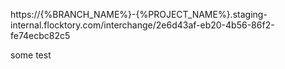 https://{%BRANCH_NAME%}-{%PROJECT_NAME%}.staging-internal.flocktory.com/interchange/2e6d43af-eb20-4b56-86f2-fe74ecbc82c5

some test
